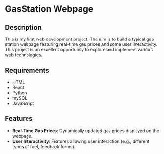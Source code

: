 # GasStation Webpage

## Description
This is my first web development project. The aim is to build a typical gas station webpage featuring real-time gas prices and some user interactivity. This project is an excellent opportunity to explore and implement various web technologies.

## Requirements
- HTML
- React
- Python
- mySQL
- JavaScript

## Features
- **Real-Time Gas Prices**: Dynamically updated gas prices displayed on the webpage.
- **User Interactivity**: Features allowing user interaction (e.g., different types of fuel, feedback forms).











